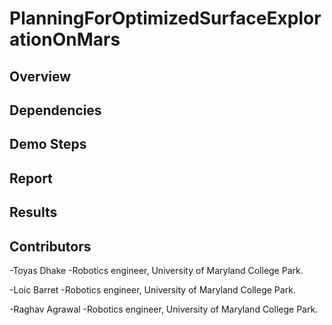 # PlanningForOptimizedSurfaceExplorationOnMars
## Overview

## Dependencies

## Demo Steps

## Report

## Results

## Contributors

-Toyas Dhake
-Robotics engineer, University of Maryland College Park.

-Loic Barret
-Robotics engineer, University of Maryland College Park.

-Raghav Agrawal
-Robotics engineer, University of Maryland College Park.